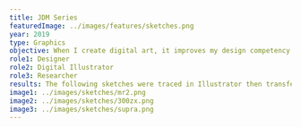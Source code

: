 ```yaml
---
title: JDM Series
featuredImage: ../images/features/sketches.png
year: 2019
type: Graphics
objective: When I create digital art, it improves my design competency and skills. I utilize techniques in Adobe Illustrator and Photoshop to create graphics. I take the time to experiment other design styles in font, color, and composition combinations.
role1: Designer
role2: Digital Illustrator
role3: Researcher
results: The following sketches were traced in Illustrator then transferred to Photoshop to fill every shape and add depth by shading and highlighting. Every graphic took an average of six hours to complete based on their level of detail.
image1: ../images/sketches/mr2.png
image2: ../images/sketches/300zx.png
image3: ../images/sketches/supra.png
---
```


